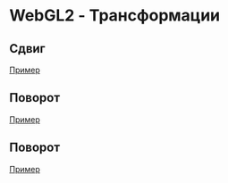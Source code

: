 # WebGL2 - Трансформации

## Сдвиг

[Пример](https://mrgobus.github.io/webgl2_experiments/transformation/translate.html)

## Поворот

[Пример](https://mrgobus.github.io/webgl2_experiments/transformation/scale.html)

## Поворот

[Пример](https://mrgobus.github.io/webgl2_experiments/transformation/rotate.html)
